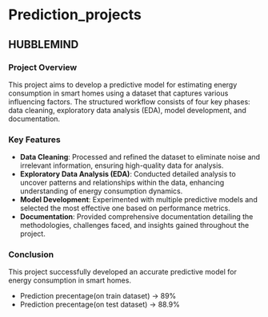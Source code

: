 # Prediction_projects

## **HUBBLEMIND**
### Project Overview

This project aims to develop a predictive model for estimating energy consumption in smart homes using a dataset that captures various influencing factors. The structured workflow consists of four key phases: data cleaning, exploratory data analysis (EDA), model development, and documentation. 

### Key Features

- **Data Cleaning**: Processed and refined the dataset to eliminate noise and irrelevant information, ensuring high-quality data for analysis.
- **Exploratory Data Analysis (EDA)**: Conducted detailed analysis to uncover patterns and relationships within the data, enhancing understanding of energy consumption dynamics.
- **Model Development**: Experimented with multiple predictive models and selected the most effective one based on performance metrics.
- **Documentation**: Provided comprehensive documentation detailing the methodologies, challenges faced, and insights gained throughout the project.

### Conclusion

This project successfully developed an accurate predictive model for energy consumption in smart homes.
- Prediction precentage(on train dataset) -> 89%
- Prediction precentage(on test dataset) -> 88.9%
